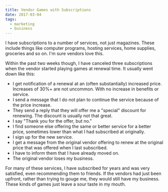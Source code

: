 ```yaml
---
title: Vendor Games with Subscriptions
date: 2017-03-04
tags:
  - marketing
  - business
---
```


I have subscriptions to a number of services, not just magazines. These include things like computer programs, hosting services, home supplies, groceries and so on. I'm sure vendors love this.

Within the past two weeks though, I have canceled three subscriptions when the vendor started playing games at renewal time. It usually went down like this:

* I get notification of a renewal at an (often substantially) increased price. Increases of 30%+ are not uncommon. With no increase in benefits or service.
* I send a message that I do not plan to continue the service because of the price increase.
* They send a reply that they will offer me a "special" discount for renewing. The discount is usually not that great.
* I say "Thank you for the offer, but no."
* I find someone else offering the same or better service for a better price, sometimes lower than what I had subscribed at originally.
* I sign up for the new service.
* I get a message from the original vendor offering to renew at the original price that was offered when I last subscribed.
* I have to inform them that I have already moved on.
* The original vendor loses my business.

For many of these services, I have subscribed for years and was very satisfied, even recommending them to friends. If the vendors had just been upfront, rather than trying to gouge me, they would still have my business. These kinds of games just leave a sour taste in my mouth.
